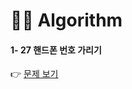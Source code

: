 # 👩‍💻 Algorithm
#### 1- 27  핸드폰 번호 가리기
👉 [문제 보기](https://github.com/gay0ung/Algorithm/blob/master/PROGRAMMERS/LEVEL_01/27_%ED%95%B8%EB%93%9C%ED%8F%B0%20%EB%B2%88%ED%98%B8%20%EA%B0%80%EB%A6%AC%EA%B8%B0.md)








